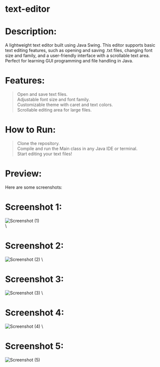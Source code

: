 # text-editor
# Description:
A lightweight text editor built using Java Swing. This editor supports basic text editing features, such as opening and saving .txt files, changing font size and family, and a user-friendly interface with a scrollable text area. Perfect for learning GUI programming and file handling in Java.

# Features:
>Open and save text files.\
>Adjustable font size and font family.\
>Customizable theme with caret and text colors.\
>Scrollable editing area for large files.

# How to Run:
>Clone the repository.\
>Compile and run the Main class in any Java IDE or terminal.\
>Start editing your text files!

# Preview: 
Here are some screenshots:
 # Screenshot 1:
![Screenshot (1)](https://github.com/user-attachments/assets/c600e080-451a-487b-ad61-b0a87b80b23d)  
\
# Screenshot 2:
![Screenshot (2)](https://github.com/user-attachments/assets/25c916e1-4e6e-4c8b-9a90-12e2c9c63fec)
\
# Screenshot 3:
![Screenshot (3)](https://github.com/user-attachments/assets/20c0fe27-ab67-4b19-8fd2-ede1643a8f38)
\
# Screenshot 4:
![Screenshot (4)](https://github.com/user-attachments/assets/00cb6256-7476-4a11-b5e3-606ac0da657f)
\
# Screenshot 5:
![Screenshot (5)](https://github.com/user-attachments/assets/afef0985-172e-4477-9027-b3190360b47b)




